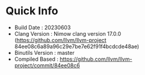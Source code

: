 # Quick Info
* Build Date : 20230603
* Clang Version : Nimow clang version 17.0.0 (https://github.com/llvm/llvm-project 84ee08c6a89a96c29e7be7e62f91f4bcdcde48ae)
* Binutils Version : master
* Compiled Based : https://github.com/llvm/llvm-project/commit/84ee08c6

